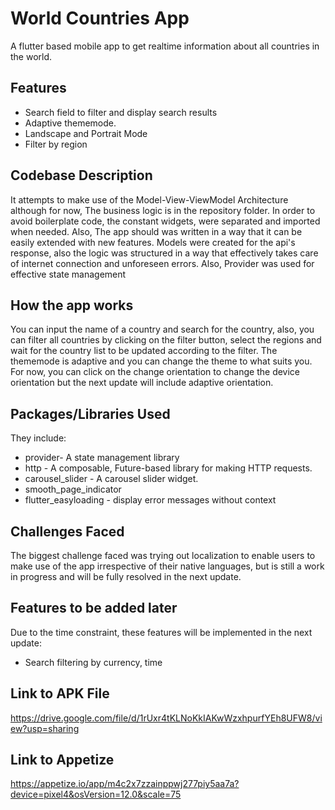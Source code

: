 
# World Countries App

A flutter based mobile app to get realtime information about all countries
in the world. 



## Features
- Search field to filter and display search results
- Adaptive thememode.
- Landscape and Portrait Mode
- Filter by region

## Codebase Description
It attempts to make use of the Model-View-ViewModel 
Architecture although for now, The business logic is
 in the repository folder. In order to avoid boilerplate code, 
the constant widgets, were separated and imported 
when needed. Also, The app should was written in a way 
that it can be easily extended with new features.
Models were created for the api's response, also the logic 
was structured in a way that effectively takes care of internet connection
and unforeseen errors. Also, Provider was used for effective state management

## How the app works
You can input the name of a country and search for the country, also, you can filter all countries 
by clicking on the filter button, select the regions and wait for the country list to be updated according 
to the filter. The thememode is adaptive and you can change the theme to what suits you.
For now, you can click on the change orientation to change the device orientation but the next update will include adaptive 
orientation.

## Packages/Libraries Used
They include:

- provider- A state management library
- http - A composable, Future-based library for making HTTP requests.
- carousel_slider - A carousel slider widget.
- smooth_page_indicator 
- flutter_easyloading - display error messages without context
## Challenges Faced
The biggest challenge faced was trying out localization to
enable users to make use of the app irrespective of their 
native languages, but is still a work in progress and will be fully 
resolved in the next update.

## Features to be added later
Due to the time constraint, these features will be implemented in the next update:
- Search filtering by currency, time

## Link to APK File
https://drive.google.com/file/d/1rUxr4tKLNoKkIAKwWzxhpurfYEh8UFW8/view?usp=sharing
## Link to Appetize
https://appetize.io/app/m4c2x7zzainppwj277piy5aa7a?device=pixel4&osVersion=12.0&scale=75
